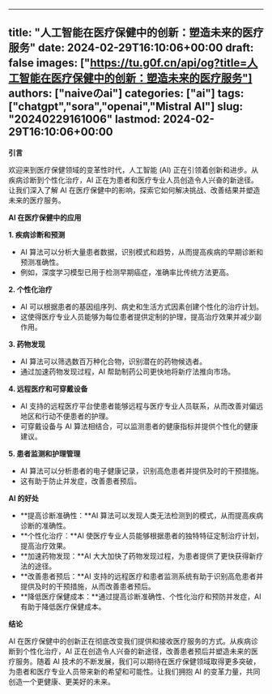 
---
title: "人工智能在医疗保健中的创新：塑造未来的医疗服务"
date: 2024-02-29T16:10:06+00:00
draft: false
images: ["https://tu.g0f.cn/api/og?title=人工智能在医疗保健中的创新：塑造未来的医疗服务"]
authors: ["naiveのai"]
categories: ["ai"]
tags: ["chatgpt","sora","openai","Mistral AI"]
slug: "20240229161006"
lastmod: 2024-02-29T16:10:06+00:00
---
**引言**

欢迎来到医疗保健领域的变革性时代，人工智能 (AI) 正在引领着创新和进步。从疾病诊断到个性化治疗，AI 正在为患者和医疗专业人员创造令人兴奋的新途径。让我们深入了解 AI 在医疗保健中的影响，探索它如何解决挑战、改善结果并塑造未来的医疗服务。

**AI 在医疗保健中的应用**

**1. 疾病诊断和预测**
* AI 算法可以分析大量患者数据，识别模式和趋势，从而提高疾病的早期诊断和预测准确性。
* 例如，深度学习模型已用于检测早期癌症，准确率比传统方法更高。

**2. 个性化治疗**
* AI 可以根据患者的基因组序列、病史和生活方式因素创建个性化的治疗计划。
* 这使得医疗专业人员能够为每位患者提供定制的护理，提高治疗效果并减少副作用。

**3. 药物发现**
* AI 算法可以筛选数百万种化合物，识别潜在的药物候选者。
* 通过加速药物发现过程，AI 帮助制药公司更快地将新疗法推向市场。

**4. 远程医疗和可穿戴设备**
* AI 支持的远程医疗平台使患者能够远程与医疗专业人员联系，从而改善对偏远地区和行动不便患者的护理。
* 可穿戴设备与 AI 算法相结合，可以监测患者的健康指标并提供个性化的健康建议。

**5. 患者监测和护理管理**
* AI 算法可以分析患者的电子健康记录，识别高危患者并提供及时的干预措施。
* 这有助于防止并发症，改善患者预后。

**AI 的好处**

* **提高诊断准确性：**AI 算法可以发现人类无法检测到的模式，从而提高疾病诊断的准确性。
* **个性化治疗：**AI 使医疗专业人员能够根据患者的独特特征定制治疗计划，提高治疗效果。
* **加速药物发现：**AI 大大加快了药物发现过程，为患者提供了更快获得新疗法的途径。
* **改善患者预后：**AI 支持的远程医疗和患者监测系统有助于识别高危患者并提供及时的干预措施，从而改善患者预后。
* **降低医疗保健成本：**通过提高诊断准确性、个性化治疗和预防并发症，AI 有助于降低医疗保健成本。

**结论**

AI 在医疗保健中的创新正在彻底改变我们提供和接收医疗服务的方式。从疾病诊断到个性化治疗，AI 正在创造令人兴奋的新途径，改善患者预后并塑造未来的医疗服务。随着 AI 技术的不断发展，我们可以期待在医疗保健领域取得更多突破，为患者和医疗专业人员带来新的希望和可能性。让我们拥抱 AI 的变革力量，共同创造一个更健康、更美好的未来。